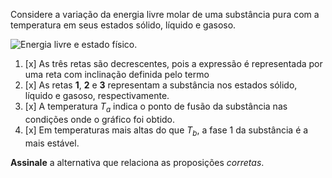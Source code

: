 Considere a variação da energia livre molar de uma substância pura com a temperatura em seus estados sólido, líquido e gasoso.

![Energia livre e estado físico.](2C04.svg)

1. [x] As três retas são decrescentes, pois a expressão é representada por uma reta com inclinação definida pelo termo 
2. [x] As retas **1**, **2** e **3** representam a substância nos estados sólido, líquido e gasoso, respectivamente.
3. [x] A temperatura $T_a$ indica o ponto de fusão da substância nas condições onde o gráfico foi obtido.
4. [x] Em temperaturas mais altas do que $T_b$, a fase 1 da substância é a mais estável.

**Assinale** a alternativa que relaciona as proposições *corretas*.
